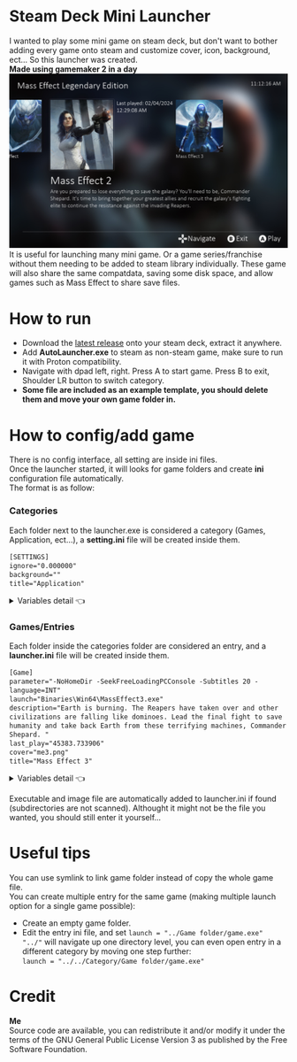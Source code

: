 # Steam Deck Mini Launcher
I wanted to play some mini game on steam deck, but don't want to bother adding every game onto steam and customize cover, icon, background, ect... So this launcher was created.  
**Made using gamemaker 2 in a day**
![alt text](https://github.com/callmeEthan/SteamDeckMiniLauncher/blob/main/Screenshot/screenshot0.png?raw=true)
It is useful for launching many mini game. Or a game series/franchise without them needing to be added to steam library individually. These game will also share the same compatdata, saving some disk space, and allow games such as Mass Effect to share save files.
# How to run
- Download the [latest release](https://github.com/callmeEthan/SteamDeckMiniLauncher/releases) onto your steam deck, extract it anywhere.  
- Add **AutoLauncher.exe** to steam as non-steam game, make sure to run it with Proton compatibility.  
- Navigate with dpad left, right. Press A to start game. Press B to exit, Shoulder LR button to switch category.
- **Some file are included as an example template, you should delete them and move your own game folder in.**
# How to config/add game
There is no config interface, all setting are inside ini files.  
Once the launcher started, it will looks for game folders and create **ini** configuration file automatically.  
The format is as follow:
### Categories
Each folder next to the launcher.exe is considered a category (Games, Application, ect...), a **setting.ini** file will be created inside them.
```
[SETTINGS]
ignore="0.000000"
background=""
title="Application"
```
<details>
  <summary>Variables detail 👈</summary>
- ignore: set to 1 to hide this category.
- background: image file to use as background, place the image next to the ini file. If image file is not found, it will use default background instead.
- title: name of the category to display.
</details>  

### Games/Entries  
Each folder inside the categories folder are considered an entry, and a **launcher.ini** file will be created inside them.  
```
[Game]
parameter="-NoHomeDir -SeekFreeLoadingPCConsole -Subtitles 20 -language=INT"
launch="Binaries\Win64\MassEffect3.exe"
description="Earth is burning. The Reapers have taken over and other civilizations are falling like dominoes. Lead the final fight to save humanity and take back Earth from these terrifying machines, Commander Shepard. "
last_play="45383.733906"
cover="me3.png"
title="Mass Effect 3"
```
<details>
  <summary>Variables detail 👈</summary>
- parameter: launch parameter to launch the executable with.
- launch: directory of the executable to launch.
- description: optional.
- last_play: this value will be updated automatically when you launch the game.
- cover: image file to use as cover, place the image file next to the ini.
- title: name of the entry to display.
</details>  

Executable and image file are automatically added to launcher.ini if found (subdirectories are not scanned). Althought it might not be the file  you wanted, you should still enter it yourself...  
# Useful tips  
You can use symlink to link game folder instead of copy the whole game file.  
You can create multiple entry for the same game (making multiple launch option for a  single game possible):
- Create an empty game folder.
- Edit the entry ini file, and set ```launch = "../Game folder/game.exe"```  
```"../"``` will navigate up one directory level, you can even open entry in a different category by moving one step further:  
```launch = "../../Category/Game folder/game.exe"```
# Credit
**Me**  
Source code are available, you can redistribute it and/or modify it under the terms of the GNU General Public License Version 3 as published by the Free Software Foundation. 

